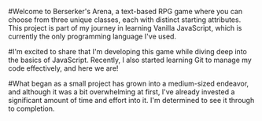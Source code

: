 #Welcome to Berserker's Arena, a text-based RPG game where you can choose from three unique classes, each with distinct starting attributes. This project is part of my journey in learning Vanilla JavaScript, which is currently the only programming language I've used.

#I'm excited to share that I'm developing this game while diving deep into the basics of JavaScript. Recently, I also started learning Git to manage my code effectively, and here we are!

#What began as a small project has grown into a medium-sized endeavor, and although it was a bit overwhelming at first, I've already invested a significant amount of time and effort into it. I'm determined to see it through to completion.
